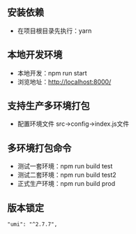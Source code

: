 <!--
 * @Descripttion: 
 * @version: 
 * @Author: big bug
 * @Date: 2020-06-01 14:54:22
 * @LastEditTime: 2020-06-09 09:07:28
--> 
## 安装依赖
+ 在项目根目录先执行：yarn

## 本地开发环境
+ 本地开发：npm run start
+ 浏览地址：[http://localhost:8000/](http://localhost:8000/)

## 支持生产多环境打包
+ 配置环境文件 src->config->index.js文件

## 多环境打包命令
+ 测试一套环境：npm run build test
+ 测试二套环境：npm run build test2
+ 正式生产环境：npm run build prod

## 版本锁定
```
"umi": "^2.7.7",
```